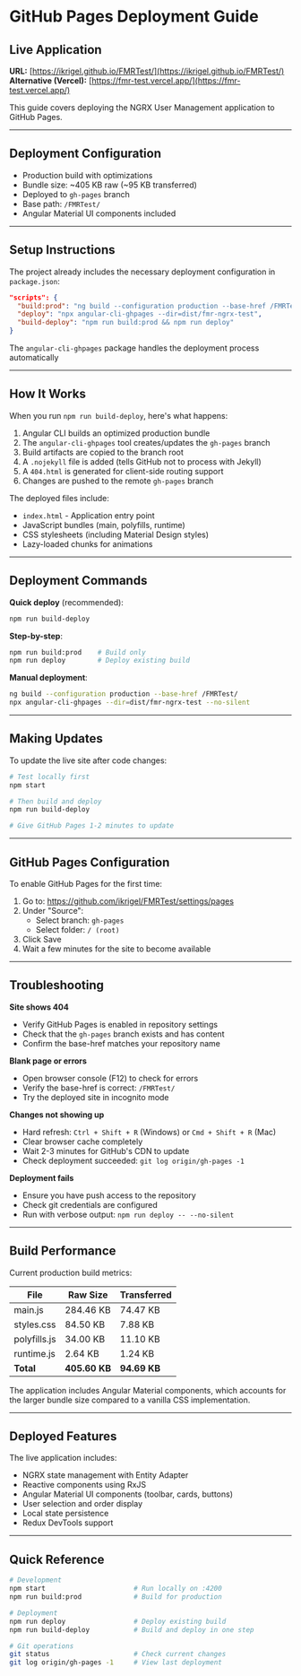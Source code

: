 # GitHub Pages Deployment Guide

## Live Application

**URL:** [https://ikrigel.github.io/FMRTest/](https://ikrigel.github.io/FMRTest/)
**Alternative (Vercel):** [https://fmr-test.vercel.app/](https://fmr-test.vercel.app/)

This guide covers deploying the NGRX User Management application to GitHub Pages.

***

## Deployment Configuration

- Production build with optimizations
- Bundle size: ~405 KB raw (~95 KB transferred)
- Deployed to `gh-pages` branch
- Base path: `/FMRTest/`
- Angular Material UI components included  

***

## Setup Instructions

The project already includes the necessary deployment configuration in `package.json`:

```json
"scripts": {
  "build:prod": "ng build --configuration production --base-href /FMRTest/",
  "deploy": "npx angular-cli-ghpages --dir=dist/fmr-ngrx-test",
  "build-deploy": "npm run build:prod && npm run deploy"
}
```

The `angular-cli-ghpages` package handles the deployment process automatically  

***

## How It Works

When you run `npm run build-deploy`, here's what happens:

1. Angular CLI builds an optimized production bundle
2. The `angular-cli-ghpages` tool creates/updates the `gh-pages` branch
3. Build artifacts are copied to the branch root
4. A `.nojekyll` file is added (tells GitHub not to process with Jekyll)
5. A `404.html` is generated for client-side routing support
6. Changes are pushed to the remote `gh-pages` branch

The deployed files include:
- `index.html` - Application entry point
- JavaScript bundles (main, polyfills, runtime)
- CSS stylesheets (including Material Design styles)
- Lazy-loaded chunks for animations  

***

## Deployment Commands

**Quick deploy** (recommended):
```bash
npm run build-deploy
```

**Step-by-step**:
```bash
npm run build:prod    # Build only
npm run deploy        # Deploy existing build
```

**Manual deployment**:
```bash
ng build --configuration production --base-href /FMRTest/
npx angular-cli-ghpages --dir=dist/fmr-ngrx-test --no-silent
```

***

## Making Updates

To update the live site after code changes:

```bash
# Test locally first
npm start

# Then build and deploy
npm run build-deploy

# Give GitHub Pages 1-2 minutes to update
```

***

## GitHub Pages Configuration

To enable GitHub Pages for the first time:

1. Go to: https://github.com/ikrigel/FMRTest/settings/pages
2. Under "Source":
   - Select branch: `gh-pages`
   - Select folder: `/ (root)`
3. Click Save
4. Wait a few minutes for the site to become available

***

## Troubleshooting

**Site shows 404**
- Verify GitHub Pages is enabled in repository settings
- Check that the `gh-pages` branch exists and has content
- Confirm the base-href matches your repository name

**Blank page or errors**
- Open browser console (F12) to check for errors
- Verify the base-href is correct: `/FMRTest/`
- Try the deployed site in incognito mode

**Changes not showing up**
- Hard refresh: `Ctrl + Shift + R` (Windows) or `Cmd + Shift + R` (Mac)
- Clear browser cache completely
- Wait 2-3 minutes for GitHub's CDN to update
- Check deployment succeeded: `git log origin/gh-pages -1`

**Deployment fails**
- Ensure you have push access to the repository
- Check git credentials are configured
- Run with verbose output: `npm run deploy -- --no-silent`

***

## Build Performance

Current production build metrics:

| File | Raw Size | Transferred |
|------|----------|-------------|
| main.js | 284.46 KB | 74.47 KB |
| styles.css | 84.50 KB | 7.88 KB |
| polyfills.js | 34.00 KB | 11.10 KB |
| runtime.js | 2.64 KB | 1.24 KB |
| **Total** | **405.60 KB** | **94.69 KB** |

The application includes Angular Material components, which accounts for the larger bundle size compared to a vanilla CSS implementation.

***

## Deployed Features

The live application includes:
- NGRX state management with Entity Adapter
- Reactive components using RxJS
- Angular Material UI components (toolbar, cards, buttons)
- User selection and order display
- Local state persistence
- Redux DevTools support

***

## Quick Reference

```bash
# Development
npm start                      # Run locally on :4200
npm run build:prod             # Build for production

# Deployment
npm run deploy                 # Deploy existing build
npm run build-deploy           # Build and deploy in one step

# Git operations
git status                     # Check current changes
git log origin/gh-pages -1     # View last deployment
```